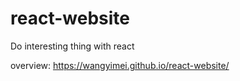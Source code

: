 # react-website
Do interesting thing with react

overview: https://wangyimei.github.io/react-website/
